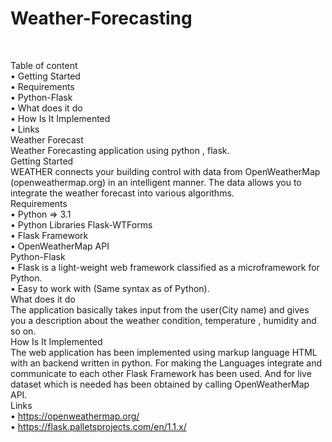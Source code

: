 # Weather-Forecasting
<br>

Table of content
<br>
•    Getting Started<br>
•    Requirements<br>
•    Python-Flask<br>
•    What does it do<br>
•    How Is It Implemented<br>
•    Links<br>
Weather Forecast<br>
    Weather Forecasting application using python , flask.<br>
Getting Started<br>
        WEATHER connects your building control with data from OpenWeatherMap (openweathermap.org) in an intelligent manner. The data allows you to integrate the weather forecast into various algorithms.<br>
Requirements<br>
•    Python => 3.1 <br>
•    Python Libraries  Flask-WTForms<br>
•    Flask Framework<br>
•    OpenWeatherMap API<br>
Python-Flask<br>
•    Flask is a light-weight web framework classified as a microframework for Python.<br>
•    Easy to work with (Same syntax as of Python).<br>
What does it do<br>
      The application basically takes input from the user(City name) and gives you a description about the weather condition, temperature , humidity and so on.<br>
How Is It Implemented<br>
       The web application has been implemented using markup language HTML with an backend written in python. For making the Languages integrate and communicate to each other Flask Framework has been used. And for live dataset which is needed has been obtained by calling OpenWeatherMap API. <br>
Links<br>
•    https://openweathermap.org/  <br>
•    https://flask.palletsprojects.com/en/1.1.x/   <br>
